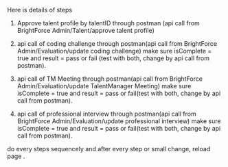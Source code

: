 
Here is details of steps

1. Approve talent profile by talentID through postman  (api call from BrightForce Admin/Talent/approve talent profile)

2. api call of coding challenge  through postman(api call from BrightForce Admin/Evaluation/update coding challenge) make sure  isComplete = true and result = pass or fail (test with both, change by api call from postman).

3. api call of TM Meeting  through postman(api call from BrightForce Admin/Evaluation/update TalentManager Meeting)  make sure  isComplete = true and result = pass or fail(test with both, change  by api call from postman).

4. api call of professional interview  through postman(api call from BrightForce Admin/Evaluation/update professional interview)  make sure  isComplete = true and result = pass or fail(test with both, change by api call from postman).

do every steps sequencely and after every step or small change,   reload page .
